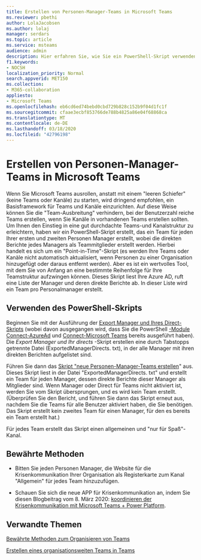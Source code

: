 ```yaml
---
title: Erstellen von Personen-Manager-Teams in Microsoft Teams
ms.reviewer: pbethi
author: LolaJacobsen
ms.author: lolaj
manager: serdars
ms.topic: article
ms.service: msteams
audience: admin
description: Hier erfahren Sie, wie Sie ein PowerShell-Skript verwenden, um ein Team für jeden Manager zu erstellen, dessen Direct-Teammitglieder sind.
f1.keywords:
- NOCSH
localization_priority: Normal
search.appverid: MET150
ms.collection:
- M365-collaboration
appliesto:
- Microsoft Teams
ms.openlocfilehash: eb6cd6ed74bebd0cbd729b828c152b9f04d1fc1f
ms.sourcegitcommit: cfaae3ecbf853766de788b4825a86e04f68868ca
ms.translationtype: MT
ms.contentlocale: de-DE
ms.lasthandoff: 03/18/2020
ms.locfileid: "42796198"
---
```

# <a name="create-people-manager-teams-in-microsoft-teams"></a>Erstellen von Personen-Manager-Teams in Microsoft Teams


Wenn Sie Microsoft Teams ausrollen, anstatt mit einem "leeren Schiefer" (keine Teams oder Kanäle) zu starten, wird dringend empfohlen, ein Basisframework für Teams und Kanäle einzurichten. Auf diese Weise können Sie die "Team-Ausbreitung" verhindern, bei der Benutzerzahl reiche Teams erstellen, wenn Sie Kanäle in vorhandenen Teams erstellen sollten. Um Ihnen den Einstieg in eine gut durchdachte Teams-und Kanalstruktur zu erleichtern, haben wir ein PowerShell-Skript erstellt, das ein Team für jeden Ihrer ersten und zweiten Personen Manager erstellt, wobei die direkten Berichte jedes Managers als Teammitglieder erstellt werden. Hierbei handelt es sich um ein "Point-in-Time"-Skript (es werden Ihre Teams oder Kanäle nicht automatisch aktualisiert, wenn Personen zu einer Organisation hinzugefügt oder daraus entfernt werden). Aber es ist ein wertvolles Tool, mit dem Sie von Anfang an eine bestimmte Reihenfolge für Ihre Teamstruktur aufzwingen können. Dieses Skript liest Ihre Azure AD, ruft eine Liste der Manager und deren direkte Berichte ab. In dieser Liste wird ein Team pro Personalmanager erstellt. 

## <a name="how-to-use-the-powershell-script"></a>Verwenden des PowerShell-Skripts 

Beginnen Sie mit der Ausführung der [Export Manager und Ihres Direct-Skripts](scripts/powershell-script-create-teams-from-managers-export-managers.md) (wobei davon ausgegangen wird, dass Sie die PowerShell [-Module Connect-AzureAd](https://docs.microsoft.com/powershell/module/azuread/connect-azuread?view=azureadps-2.0) und [Connect-Microsoft Teams](https://docs.microsoft.com/powershell/module/teams/connect-microsoftteams?view=teams-ps) bereits ausgeführt haben). Die *Export Manager und Ihr directs* -Skript erstellen eine durch Tabstopps getrennte Datei (ExportedManagerDirects. txt), in der alle Manager mit ihren direkten Berichten aufgelistet sind. 

Führen Sie dann das [Skript "neue Personen-Manager-Teams erstellen](scripts/powershell-script-create-teams-from-managers-new-teams.md)" aus. Dieses Skript liest in der Datei "ExportedManagerDirects. txt" und erstellt ein Team für jeden Manager, dessen direkte Berichte dieser Manager als Mitglieder sind. Wenn Manager oder Direct für Teams nicht aktiviert ist, werden Sie vom Skript übersprungen, und es wird kein Team erstellt. (Überprüfen Sie den Bericht, und führen Sie dann das Skript erneut aus, nachdem Sie die Teams für alle Benutzer aktiviert haben, die Sie benötigen. Das Skript erstellt kein zweites Team für einen Manager, für den es bereits ein Team erstellt hat.)

Für jedes Team erstellt das Skript einen allgemeinen und "nur für Spaß"-Kanal. 

## <a name="best-practices"></a>Bewährte Methoden

- Bitten Sie jeden Personen Manager, die Website für die Krisenkommunikation Ihrer Organisation als Registerkarte zum Kanal "Allgemein" für jedes Team hinzuzufügen. 

- Schauen Sie sich die neue APP für Krisenkommunikation an, indem Sie diesen Blogbeitrag vom 8. März 2020: [koordinieren der Krisenkommunikation mit Microsoft Teams + Power Platform](https://techcommunity.microsoft.com/t5/microsoft-teams-blog/coordinate-crisis-communications-using-microsoft-teams-power/ba-p/1216715).

## <a name="related-topics"></a>Verwandte Themen

[Bewährte Methoden zum Organisieren von Teams](best-practices-organizing.md)

[Erstellen eines organisationsweiten Teams in Teams](create-an-org-wide-team.md)
